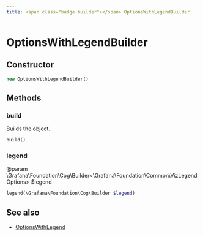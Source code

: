 ```yaml
---
title: <span class="badge builder"></span> OptionsWithLegendBuilder
---
```

# <span class="badge builder"></span> OptionsWithLegendBuilder

## Constructor

```php
new OptionsWithLegendBuilder()
```
## Methods

### <span class="badge object-method"></span> build

Builds the object.

```php
build()
```

### <span class="badge object-method"></span> legend

@param \Grafana\Foundation\Cog\Builder<\Grafana\Foundation\Common\VizLegendOptions> $legend

```php
legend(\Grafana\Foundation\Cog\Builder $legend)
```

## See also

 * <span class="badge object-type-class"></span> [OptionsWithLegend](./object-OptionsWithLegend.md)
